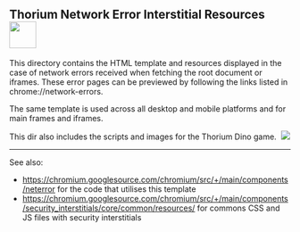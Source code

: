 ## Thorium Network Error Interstitial Resources&nbsp;&nbsp;<img src="https://github.com/Alex313031/Thorium/blob/main/logos/NEW/components/200/error_network_generic.png" width="48">

This directory contains the HTML template and resources displayed in the case of
network errors received when fetching the root document or iframes. These error
pages can be previewed by following the links listed in chrome://network-errors.

The same template is used across all desktop and mobile platforms and for main
frames and iframes.

This dir also includes the scripts and images for the Thorium Dino game.&nbsp;&nbsp;<img src="https://github.com/Alex313031/Thorium/blob/main/logos/STAGING/dino_32px.png">

---
See also:
- https://chromium.googlesource.com/chromium/src/+/main/components/neterror for the code that utilises this template
- https://chromium.googlesource.com/chromium/src/+/main/components/security_interstitials/core/common/resources/ for commons CSS and JS files with security interstitials

